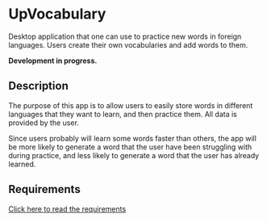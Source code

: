 # UpVocabulary
Desktop application that one can use to practice new words in foreign languages. Users create their own vocabularies and add words to them.

**Development in progress.**

## Description
The purpose of this app is to allow users to easily store words in different languages that they want to learn, and then practice them. All data is provided by the user.

Since users probably will learn some words faster than others, the app will be more likely to generate a word that the user have been struggling with during practice, and less likely to generate a word that the user has already learned.

## Requirements
[Click here to read the requirements](https://github.com/christopherlindberg1/UpVocabulary/tree/main/Documentation/Requirements)

